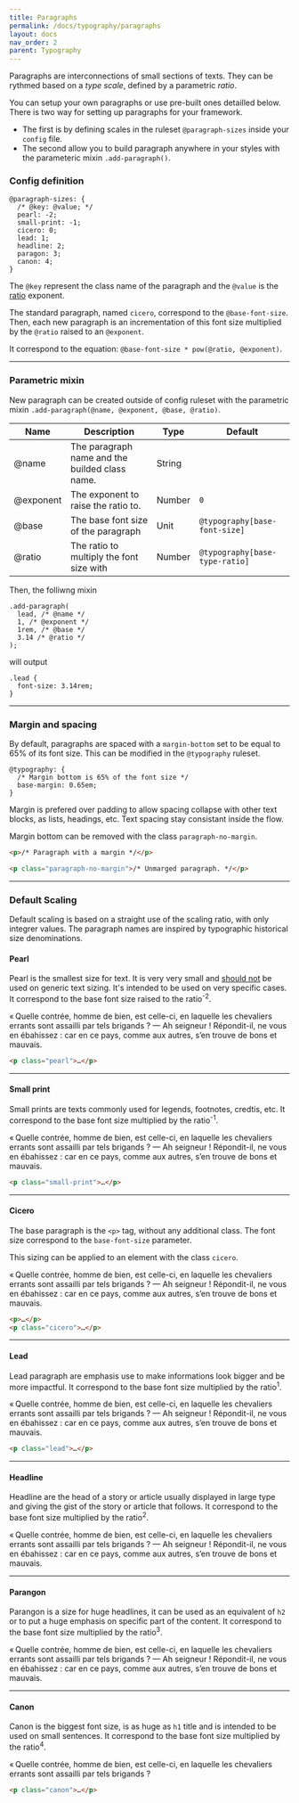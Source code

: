 ```yaml
---
title: Paragraphs
permalink: /docs/typography/paragraphs
layout: docs
nav_order: 2
parent: Typography
---
```


<p class="headline">Paragraphs are interconnections of small sections of texts. They can be rythmed based on a <em>type scale</em>, defined by a parametric <em>ratio</em>.</p>

You can setup your own paragraphs or use pre-built ones detailled below. There is two way for setting up paragraphs for your framework.
- The first is by defining scales in the ruleset `@paragraph-sizes` inside your `config` file.
- The second allow you to build paragraph anywhere in your styles with the parameteric mixin `.add-paragraph()`.

### Config definition

``` less
@paragraph-sizes: {
  /* @key: @value; */
  pearl: -2;
  small-print: -1;
  cicero: 0;
  lead: 1;
  headline: 2;
  paragon: 3;
  canon: 4;
}
```

The `@key` represent the class name of the paragraph and the `@value` is the  [ratio](/docs/typography) exponent.

The standard paragraph, named `cicero`, correspond to the `@base-font-size`. Then, each new paragraph is an incrementation of this font size multiplied by the `@ratio` raised to an `@exponent`.

It correspond to the equation: `@base-font-size * pow(@ratio, @exponent)`.

***

### Parametric mixin

New paragraph can be created outside of config ruleset with the parametric mixin `.add-paragraph(@name, @exponent, @base, @ratio)`.

| Name | Description | Type | Default |
|------|-------------|------|---------|
| @name | The paragraph name and the builded class name. | String | |
| @exponent | The exponent to raise the ratio to. | Number | `0` |
| @base | The base font size of the paragraph | Unit | `@typography[base-font-size]` |
| @ratio | The ratio to multiply the font size with | Number | `@typography[base-type-ratio]` |

Then, the folliwng mixin

```
.add-paragraph(
  lead, /* @name */
  1, /* @exponent */
  1rem, /* @base */
  3.14 /* @ratio */
);
```

will output

```
.lead {
  font-size: 3.14rem;
}
```

***

### Margin and spacing

By default, paragraphs are spaced with a `margin-bottom` set to be equal to 65% of its font size. This can be modified in the `@typography` ruleset.

``` less
@typography: {
  /* Margin bottom is 65% of the font size */
  base-margin: 0.65em;
}
```

Margin is prefered over padding to allow spacing collapse with other text blocks, as lists, headings, etc. Text spacing stay consistant inside the flow.

Margin bottom can be removed with the class `paragraph-no-margin`.

``` html
<p>/* Paragraph with a margin */</p>

<p class="paragraph-no-margin">/* Unmarged paragraph. */</p>
```

***

### Default Scaling

<p class="lead">Default scaling is based on a straight use of the scaling ratio, with only integrer values. The paragraph names are inspired by typographic historical size denominations.</p>

#### Pearl

Pearl is the smallest size for text. It is very very small and <u>should not</u> be used on generic text sizing. It's intended to be used on very specific cases. It correspond to the base font size raised to the ratio<sup>-2</sup>.

<div class="exemple">
<p class="pearl">« Quelle contrée, homme de bien, est celle-ci, en laquelle les chevaliers errants sont assailli par tels brigands ?
— Ah seigneur ! Répondit-il, ne vous en ébahissez : car en ce pays, comme aux autres, s’en trouve de bons et mauvais.</p>
</div>

``` html
<p class="pearl">…</p>
```

***

#### Small print

Small prints are texts commonly used for legends, footnotes, credtis, etc. It correspond to the base font size multiplied by the ratio<sup>-1</sup>.

<div class="exemple">
  <p class="small-print">« Quelle contrée, homme de bien, est celle-ci, en laquelle les chevaliers errants sont assailli par tels brigands ?
  — Ah seigneur ! Répondit-il, ne vous en ébahissez : car en ce pays, comme aux autres, s’en trouve de bons et mauvais.</p>
</div>

``` html
<p class="small-print">…</p>
```

***

#### Cicero

The base paragraph is the `<p>` tag, without any additional class. The font size correspond to the `base-font-size` parameter.

This sizing can be applied to an element with the class `cicero`.

<div class="exemple">
<p class="cicero">« Quelle contrée, homme de bien, est celle-ci, en laquelle les chevaliers errants sont assailli par tels brigands ?
— Ah seigneur ! Répondit-il, ne vous en ébahissez : car en ce pays, comme aux autres, s’en trouve de bons et mauvais.</p>
</div>

``` html
<p>…</p>
<p class="cicero">…</p>
```

****

#### Lead

Lead paragraph are emphasis use to make informations look bigger and be more impactful. It correspond to the base font size multiplied by the ratio<sup>1</sup>.

<div class="exemple">
  <p class="lead">« Quelle contrée, homme de bien, est celle-ci, en laquelle les chevaliers errants sont assailli par tels brigands ?
  — Ah seigneur ! Répondit-il, ne vous en ébahissez : car en ce pays, comme aux autres, s’en trouve de bons et mauvais.</p>
</div>

``` html
<p class="lead">…</p>
```

****

#### Headline

Headline are the head of a story or article usually displayed in large type and giving the gist of the story or article that follows. It correspond to the base font size multiplied by the ratio<sup>2</sup>.


<div class="exemple">
  <p class="headline">« Quelle contrée, homme de bien, est celle-ci, en laquelle les chevaliers errants sont assailli par tels brigands ?
  — Ah seigneur ! Répondit-il, ne vous en ébahissez : car en ce pays, comme aux autres, s’en trouve de bons et mauvais.</p>
</div>

****

#### Parangon

Parangon is a size for huge headlines, it can be used as an equivalent of `h2` or to put a huge emphasis on specific part of the content. It correspond to the base font size multiplied by the ratio<sup>3</sup>.


<div class="exemple">
  <p class="parangon">« Quelle contrée, homme de bien, est celle-ci, en laquelle les chevaliers errants sont assailli par tels brigands ?
  — Ah seigneur ! Répondit-il, ne vous en ébahissez : car en ce pays, comme aux autres, s’en trouve de bons et mauvais.</p>
</div>

****

#### Canon

Canon is the biggest font size, is as huge as `h1` title and is intended to be used on small sentences. It correspond to the base font size multiplied by the ratio<sup>4</sup>.


<div class="exemple">
  <p class="canon">« Quelle contrée, homme de bien, est celle-ci, en laquelle les chevaliers errants sont assailli par tels brigands ?</p>
</div>

```` html
<p class="canon">…</p>
````
